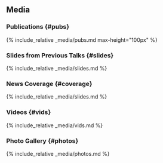 ## Media

### Publications {#pubs}
{% include_relative _media/pubs.md max-height="100px" %}

### Slides from Previous Talks {#slides}
{% include_relative _media/slides.md %}

### News Coverage {#coverage}
{% include_relative _media/slides.md %}

### Videos {#vids}
{% include_relative _media/vids.md %}

### Photo Gallery {#photos}
{% include_relative _media/photos.md %}
